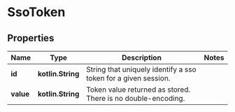 
# SsoToken

## Properties
Name | Type | Description | Notes
------------ | ------------- | ------------- | -------------
**id** | **kotlin.String** | String that uniquely identify a sso token for a given session. | 
**value** | **kotlin.String** | Token value returned as stored. There is no double-encoding. | 



